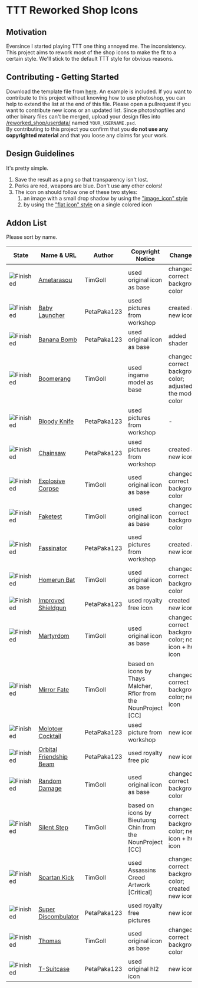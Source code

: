 # TTT Reworked Shop Icons

## Motivation

Eversince I started playing TTT one thing annoyed me. The inconsistency. This project aims to rework most of the shop icons to make the fit to a certain style. We'll stick to the default TTT style for obvious reasons.

## Contributing - Getting Started

Download the template file from [here](https://github.com/TimGoll/ttt_addon_graphics/tree/master/reworked_shop/templates/). An example is included. If you want to contribute to this project without knowing how to use photoshop, you can help to extend the list at the end of this file.
Please open a pullrequest if you want to contribute new icons or an updated list. Since photoshopfiles and other binary files can't be merged, upload your design files into [/reworked_shop/userdata/](https://github.com/TimGoll/ttt_addon_graphics/tree/master/reworked_shop/userdata/) named `YOUR_USERNAME.psd`.<br>
By contributing to this project you confirm that you **do not use any copyrighted material** and that you loose any claims for your work.

## Design Guidelines

It's pretty simple.

1. Save the result as a png so that transparency isn't lost.
2. Perks are red, weapons are blue. Don't use any other colors!
3. The icon on should follow one of these two styles:
   1. an image with a small drop shadow by using the ["image_icon" style](https://github.com/TimGoll/ttt_addon_graphics/tree/master/reworked_shop/styles/)
   2. by using the ["flat icon" style](https://github.com/TimGoll/ttt_addon_graphics/tree/master/reworked_shop/styles/) on a single colored icon

## Addon List

Please sort by name.

State | Name & URL | Author | Copyright Notice | Changelog | Implemented
---|---|---|---|---|---
![Finished](https://github.com/TimGoll/ttt_addon_graphics/blob/master/reworked_shop/finished/icon_amaterasou.png?raw=true) | [Ametarasou](https://steamcommunity.com/sharedfiles/filedetails/?id=1188011508) | TimGoll | used original icon as base | changed to correct background color | &#x1F34E;
![Finished](https://github.com/TimGoll/ttt_addon_graphics/blob/master/reworked_shop/finished/icon_babylauncher.png?raw=true) | [Baby Launcher](https://steamcommunity.com/sharedfiles/filedetails/?id=319562947) | PetaPaka123 | used pictures from workshop | created a new icon | &#x1F34E;
![Finished](https://github.com/TimGoll/ttt_addon_graphics/blob/master/reworked_shop/finished/icon_bananabomb.png?raw=true) | [Banana Bomb](https://steamcommunity.com/sharedfiles/filedetails/?id=922342968) | PetaPaka123 | used original icon as base | added shader | &#x1F34E;
![Finished](https://github.com/TimGoll/ttt_addon_graphics/blob/master/reworked_shop/finished/icon_boomerang.png?raw=true) | [Boomerang](https://steamcommunity.com/sharedfiles/filedetails/?id=639521512) | TimGoll | used ingame model as base | changed to correct background color; adjusted the model color | &#x1F34E;
![Finished](https://github.com/TimGoll/ttt_addon_graphics/blob/master/reworked_shop/finished/icon_bloodyknife.png?raw=true) | [Bloody Knife](https://steamcommunity.com/sharedfiles/filedetails/?id=380972923) | PetaPaka123 | used pictures from workshop | - | &#x1F34E;
![Finished](https://github.com/TimGoll/ttt_addon_graphics/blob/master/reworked_shop/finished/icon_chainsaw.png?raw=true) | [Chainsaw](https://steamcommunity.com/sharedfiles/filedetails/?id=423895566) | PetaPaka123 | used pictures from workshop | created a new icon | &#x1F34E;
![Finished](https://github.com/TimGoll/ttt_addon_graphics/blob/master/reworked_shop/finished/icon_explosive_corpse.png?raw=true) | [Explosive Corpse](https://steamcommunity.com/sharedfiles/filedetails/?id=359372950) | TimGoll | used original icon as base | changed to correct background color | &#x1F34E;
![Finished](https://github.com/TimGoll/ttt_addon_graphics/blob/master/reworked_shop/finished/icon_faketest.png?raw=true) | [Faketest](https://steamcommunity.com/sharedfiles/filedetails/?id=617179823) | TimGoll | used original icon as base | changed to correct background color | &#x1F34F; [in original addon]
![Finished](https://github.com/TimGoll/ttt_addon_graphics/blob/master/reworked_shop/finished/icon_fassinator.png?raw=true) | [Fassinator](https://steamcommunity.com/sharedfiles/filedetails/?id=633134671) | PetaPaka123 | used pictures from workshop | created a new icon | &#x1F34E;
![Finished](https://github.com/TimGoll/ttt_addon_graphics/blob/master/reworked_shop/finished/icon_homerun_bat.png?raw=true) | [Homerun Bat](https://steamcommunity.com/sharedfiles/filedetails/?id=648957314) | TimGoll | used original icon as base | changed to correct background color | &#x1F34F; [in original addon]
![Finished](https://github.com/TimGoll/ttt_addon_graphics/blob/master/reworked_shop/finished/icon_shieldgun.png?raw=true) | [Improved Shieldgun](https://steamcommunity.com/sharedfiles/filedetails/?id=264087175) | PetaPaka123 | used royalty free icon | created new icon | &#x1F34E;
![Finished](https://github.com/TimGoll/ttt_addon_graphics/blob/master/reworked_shop/finished/icon_martyrdom.png?raw=true) | [Martyrdom](https://steamcommunity.com/sharedfiles/filedetails/?id=1630269736) | TimGoll | used original icon as base | changed to correct background color; new icon + hud icon | &#x1F34F; [in original addon]
![Finished](https://github.com/TimGoll/ttt_addon_graphics/blob/master/reworked_shop/finished/icon_mirrorfate.png?raw=true) | [Mirror Fate](https://steamcommunity.com/sharedfiles/filedetails/?id=611873052) | TimGoll | based on icons by Thays Malcher, Rflor from the NounProject [CC] | changed to correct background color; new icon | &#x1F34F; [in original addon]
![Finished](https://github.com/TimGoll/ttt_addon_graphics/blob/master/reworked_shop/finished/icon_molotovcocktail.png?raw=true) | [Molotow Cocktail](https://steamcommunity.com/sharedfiles/filedetails/?id=276959806) | PetaPaka123 | used picture from workshop | new icon | &#x1F34E;
![Finished](https://github.com/TimGoll/ttt_addon_graphics/blob/master/reworked_shop/finished/icon_orbitalfriendshipbeam.png?raw=true) | [Orbital Friendship Beam](https://steamcommunity.com/sharedfiles/filedetails/?id=323013982) | PetaPaka123 | used royalty free pic | new icon | &#x1F34E;
![Finished](https://github.com/TimGoll/ttt_addon_graphics/blob/master/reworked_shop/finished/icon_random_damage.png?raw=true) | [Random Damage](https://steamcommunity.com/sharedfiles/filedetails/?id=609729626) | TimGoll | used original icon as base | changed to correct background color | &#x1F34E;
![Finished](https://github.com/TimGoll/ttt_addon_graphics/blob/master/reworked_shop/finished/icon_silentstep.png?raw=true) | [Silent Step](https://steamcommunity.com/sharedfiles/filedetails/?id=1137482209) | TimGoll | based on icons by Bieutuong Chin from the NounProject [CC] | changed to correct background color; new icon + hud icon | &#x1F34F; [in original addon]
![Finished](https://github.com/TimGoll/ttt_addon_graphics/blob/master/reworked_shop/finished/icon_sparta_kick.png?raw=true) | [Spartan Kick](https://steamcommunity.com/sharedfiles/filedetails/?id=922510848) | TimGoll | used Assassins Creed Artwork [Critical] | changed to correct background color; created new icon | &#x1F34E;
![Finished](https://github.com/TimGoll/ttt_addon_graphics/blob/master/reworked_shop/finished/icon_superdiscombulator.png?raw=true) | [Super Discombulator](https://steamcommunity.com/sharedfiles/filedetails/?id=481692085) | PetaPaka123 | used royalty free pictures | new icon | &#x1F34E;
![Finished](https://github.com/TimGoll/ttt_addon_graphics/blob/master/reworked_shop/finished/icon_thomas.png?raw=true) | [Thomas](https://steamcommunity.com/sharedfiles/filedetails/?id=1584780982) | TimGoll | used original icon as base | changed to correct background color | &#x1F34F; [in original addon]
![Finished](https://github.com/TimGoll/ttt_addon_graphics/blob/master/reworked_shop/finished/icon_t-suitcase.png?raw=true) | [T-Suitcase](https://steamcommunity.com/sharedfiles/filedetails/?id=896084374) | PetaPaka123 | used original hl2 icon | new icon | &#x1F34E;
